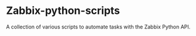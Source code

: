 # Zabbix-python-scripts
A collection of various scripts to automate tasks with the Zabbix Python API. 
